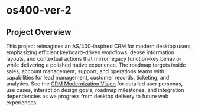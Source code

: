 # os400-ver-2

## Project Overview
This project reimagines an AS/400-inspired CRM for modern desktop users, emphasizing efficient keyboard-driven workflows, dense information layouts, and contextual actions that mirror legacy function-key behavior while delivering a polished native experience. The roadmap targets inside sales, account management, support, and operations teams with capabilities for lead management, customer records, ticketing, and analytics. See the [CRM Modernization Vision](docs/vision.md) for detailed user personas, use cases, interaction design goals, roadmap milestones, and integration dependencies as we progress from desktop delivery to future web experiences.
